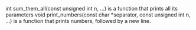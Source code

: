 int sum_them_all(const unsigned int n, ...) is a function that prints all its parameters
void print_numbers(const char *separator, const unsigned int n, ...) is a function that prints numbers, followed by a new line.
